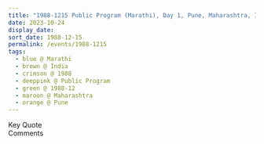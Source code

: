```yaml
---
title: "1988-1215 Public Program (Marathi), Day 1, Pune, Maharashtra, India"
date: 2023-10-24
display_date: 
sort_date: 1988-12-15
permalink: /events/1988-1215
tags:
  - blue @ Marathi
  - brown @ India
  - crimson @ 1988
  - deeppink @ Public Program
  - green @ 1988-12
  - maroon @ Maharashtra
  - orange @ Pune
---
```


<wave-list>
  <list-title color="green" width="75">Key Quote</list-title>
  <list-item color="BlanchedAlmond"  width="200"></list-item>
  <list-item color="Lavender"></list-item>
  <list-item color="BlanchedAlmond"></list-item>
</wave-list>

<br>

<wave-list>
  <list-title color="green" width="75">Comments</list-title>
  <list-item color="BlanchedAlmond"  width="200"></list-item>
  <list-item color="Lavender"></list-item>
  <list-item color="BlanchedAlmond"></list-item>
</wave-list>